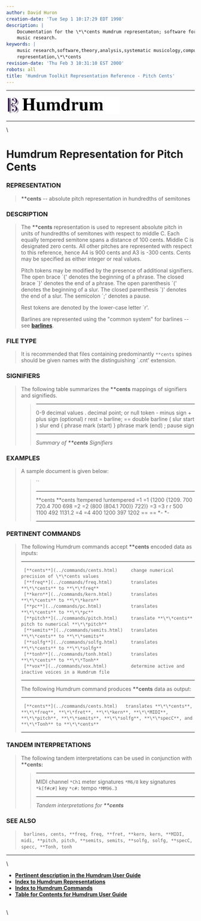 ```yaml
---
author: David Huron
creation-date: 'Tue Sep 1 10:17:29 EDT 1998'
description: |
    Documentation for the \*\*cents Humdrum representaton; software for
    music research.
keywords: |
    music research,software,theory,analysis,systematic musicology,computer
    representation,\*\*cents
revision-date: 'Thu Feb 3 10:31:10 EST 2000'
robots: all
title: 'Humdrum Toolkit Representation Reference - Pitch Cents'
---
```


  -------------------------------- ----------------------------------------- ----------------------------------
  ![ ](/Humdrum/HumdrumIcon.gif)    ![Humdrum ](/Humdrum/HumdrumHeader.gif)    ![ ](/Humdrum/HumdrumSpacer.gif)
  -------------------------------- ----------------------------------------- ----------------------------------

\

Humdrum Representation for Pitch Cents
======================================

### REPRESENTATION

> **\*\*cents** \-- absolute pitch representation in hundredths of
> semitones

### DESCRIPTION

> The **\*\*cents** representation is used to represent absolute pitch
> in units of hundredths of semitones with respect to middle C. Each
> equally tempered semitone spans a distance of 100 cents. Middle C is
> designated zero cents. All other pitches are represented with respect
> to this reference, hence A4 is 900 cents and A3 is -300 cents. Cents
> may be specified as either integer or real values.
>
> Pitch tokens may be modified by the presence of additional signifiers.
> The open brace \`{\' denotes the beginning of a phrase. The closed
> brace \`}\' denotes the end of a phrase. The open parenthesis \`(\'
> denotes the beginning of a slur. The closed parenthesis \`)\' denotes
> the end of a slur. The semicolon \`;\' denotes a pause.
>
> Rest tokens are denoted by the lower-case letter \`r\'.
>
> Barlines are represented using the \"common system\" for barlines \--
> see [**barlines**](barlines.rep.html).

### FILE TYPE

> It is recommended that files containing predominantly `**cents` spines
> should be given names with the distinguishing \`.cnt\' extension.

### SIGNIFIERS

> The following table summarizes the **\*\*cents** mappings of
> signifiers and signifieds.
>
> >   ----- ------------------------------
> >   0-9   decimal values
> >   .     decimal point; or null token
> >   \-    minus sign
> >   \+    plus sign (optional)
> >   r     rest
> >   =     barline; == double barline
> >   (     slur start
> >   )     slur end
> >   {     phrase mark (start)
> >   }     phrase mark (end)
> >   ;     pause sign
> >   ----- ------------------------------
> >
> > *Summary of **\*\*cents** Signifiers*

### EXAMPLES

> A sample document is given below:
>
> > ``
> >
> >   ----------- -------------
> >   \*\*cents   \*\*cents
> >   !tempered   !untempered
> >   =1          =1
> >   {1200       {1209.
> >   700         720.4
> >   700         698
> >   =2          =2
> >   (800        (804.1
> >   700)}       722)}
> >   =3          =3
> >   r           r
> >   500 1100    492 1131.2
> >   =4          =4
> >   400 1200    397 1202
> >   ==          ==
> >   \*-         \*-
> >   ----------- -------------
> >
### PERTINENT COMMANDS

> The following Humdrum commands accept **\*\*cents** encoded data as
> inputs:
>
>   -- --------------------------------------- ----------------------------------------------------------
>                                              
>      [**cents**](../commands/cents.html)     change numerical precision of \*\*cents values
>      [**freq**](../commands/freq.html)       translates **\*\*cents** to **\*\*freq**
>      [**kern**](../commands/kern.html)       translates **\*\*cents** to **\*\*kern**
>      [**pc**](../commands/pc.html)           translates **\*\*cents** to **\*\*pc**
>      [**pitch**](../commands/pitch.html)     translate **\*\*cents** pitch to numerical **\*\*pitch**
>      [**semits**](../commands/semits.html)   translates **\*\*cents** to **\*\*semits**
>      [**solfg**](../commands/solfg.html)     translates **\*\*cents** to **\*\*solfg**
>      [**tonh**](../commands/tonh.html)       translates **\*\*cents** to **\*\*Tonh**
>      [**vox**](../commands/vox.html)         determine active and inactive voices in a Humdrum file
>                                              
>   -- --------------------------------------- ----------------------------------------------------------
>
> The following Humdrum command produces **\*\*cents** data as output:
>
>   -- ------------------------------------- ----------------------------------------------------------------------------------------------------------------------------------------------------------------------------------
>                                            
>      [**cents**](../commands/cents.html)   translates **\*\*cents**, **\*\*freq**, **\*\*fret**, **\*\*kern**, **\*\*MIDI**, **\*\*pitch**, **\*\*semits**, **\*\*solfg**, **\*\*specC**, and **\*\*Tonh** to **\*\*cents**
>   -- ------------------------------------- ----------------------------------------------------------------------------------------------------------------------------------------------------------------------------------
>
### TANDEM INTERPRETATIONS

> The following tandem interpretations can be used in conjunction with
> **\*\*cents:**
>
> >   ------------------ ------------
> >   MIDI channel       `*Ch1`
> >   meter signatures   `*M6/8`
> >   key signatures     `*k[f#c#]`
> >   key                `*c#:`
> >   tempo              `*MM96.3`
> >   ------------------ ------------
> >
> > *Tandem interpretations for **\*\*cents***

### SEE ALSO

> ` barlines, cents, **freq, freq, **fret, **kern, kern, **MIDI, midi, **pitch, pitch, **semits, semits, **solfg, solfg, **specC, specc, **Tonh, tonh`

------------------------------------------------------------------------

\

-   [**Pertinent description in the Humdrum User
    Guide**](../guide04.html#Cents)
-   [**Index to Humdrum Representations**](../representations.toc.html)
-   [**Index to Humdrum Commands**](../commands.toc.html)
-   [**Table for Contents for Humdrum User Guide**](../guide.toc.html)

\
\
